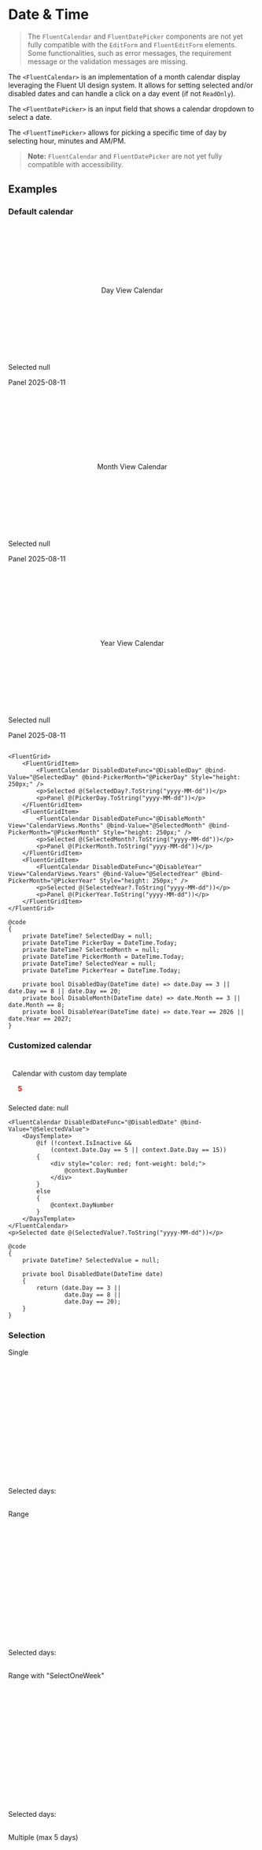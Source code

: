 # Date & Time

> The `FluentCalendar` and `FluentDatePicker` components are not yet fully compatible with the `EditForm` and `FluentEditForm` elements. Some functionalities, such as error messages, the requirement message or the validation messages are missing.

The `<FluentCalendar>` is an implementation of a month calendar display leveraging the Fluent UI design system. It allows for setting selected and/or disabled dates and can handle a click on a day event (if not `ReadOnly`).

The `<FluentDatePicker>` is an input field that shows a calendar dropdown to select a date.

The `<FluentTimePicker>` allows for picking a specific time of day by selecting hour, minutes and AM/PM.

> **Note:** `FluentCalendar` and `FluentDatePicker` are not yet fully compatible with accessibility.

## Examples

### Default calendar

<div style="display: grid; grid-template-columns: repeat(auto-fit, minmax(250px, 1fr)); gap: 1rem;">
    <div>
        <!-- Day view placeholder -->
        <div style="border: 1px solid var(--neutral-stroke-rest); height: 250px; padding: 0.5rem; display: flex; align-items: center; justify-content: center; border-radius: 4px;">Day View Calendar</div>
        <p>Selected null</p>
        <p>Panel 2025-08-11</p>
    </div>
    <div>
        <!-- Month view placeholder -->
        <div style="border: 1px solid var(--neutral-stroke-rest); height: 250px; padding: 0.5rem; display: flex; align-items: center; justify-content: center; border-radius: 4px;">Month View Calendar</div>
        <p>Selected null</p>
        <p>Panel 2025-08-11</p>
    </div>
    <div>
        <!-- Year view placeholder -->
        <div style="border: 1px solid var(--neutral-stroke-rest); height: 250px; padding: 0.5rem; display: flex; align-items: center; justify-content: center; border-radius: 4px;">Year View Calendar</div>
        <p>Selected null</p>
        <p>Panel 2025-08-11</p>
    </div>
</div>

```razor
<FluentGrid>
    <FluentGridItem>
        <FluentCalendar DisabledDateFunc="@DisabledDay" @bind-Value="@SelectedDay" @bind-PickerMonth="@PickerDay" Style="height: 250px;" />
        <p>Selected @(SelectedDay?.ToString("yyyy-MM-dd"))</p>
        <p>Panel @(PickerDay.ToString("yyyy-MM-dd"))</p>
    </FluentGridItem>
    <FluentGridItem>
        <FluentCalendar DisabledDateFunc="@DisableMonth" View="CalendarViews.Months" @bind-Value="@SelectedMonth" @bind-PickerMonth="@PickerMonth" Style="height: 250px;" />
        <p>Selected @(SelectedMonth?.ToString("yyyy-MM-dd"))</p>
        <p>Panel @(PickerMonth.ToString("yyyy-MM-dd"))</p>
    </FluentGridItem>
    <FluentGridItem>
        <FluentCalendar DisabledDateFunc="@DisableYear" View="CalendarViews.Years" @bind-Value="@SelectedYear" @bind-PickerMonth="@PickerYear" Style="height: 250px;" />
        <p>Selected @(SelectedYear?.ToString("yyyy-MM-dd"))</p>
        <p>Panel @(PickerYear.ToString("yyyy-MM-dd"))</p>
    </FluentGridItem>
</FluentGrid>

@code
{
    private DateTime? SelectedDay = null;
    private DateTime PickerDay = DateTime.Today;
    private DateTime? SelectedMonth = null;
    private DateTime PickerMonth = DateTime.Today;
    private DateTime? SelectedYear = null;
    private DateTime PickerYear = DateTime.Today;

    private bool DisabledDay(DateTime date) => date.Day == 3 || date.Day == 8 || date.Day == 20;
    private bool DisableMonth(DateTime date) => date.Month == 3 || date.Month == 8;
    private bool DisableYear(DateTime date) => date.Year == 2026 || date.Year == 2027;
}
```

### Customized calendar

<div style="border: 1px solid var(--neutral-stroke-rest); padding: 0.5rem; display: inline-block; border-radius: 4px;">
    <!-- Placeholder for customized calendar -->
    <p style="text-align: center;">Calendar with custom day template</p>
    <div style="display: grid; grid-template-columns: repeat(7, 1fr); gap: 2px;">
        <!-- Day 5 with custom style -->
        <div style="color: red; font-weight: bold; text-align: center;">5</div>
        <!-- Other days... -->
    </div>
</div>
<p>Selected date: null</p>

```razor
<FluentCalendar DisabledDateFunc="@DisabledDate" @bind-Value="@SelectedValue">
    <DaysTemplate>
        @if (!context.IsInactive &&
            (context.Date.Day == 5 || context.Date.Day == 15))
        {
            <div style="color: red; font-weight: bold;">
                @context.DayNumber
            </div>
        }
        else
        {
            @context.DayNumber
        }
    </DaysTemplate>
</FluentCalendar>
<p>Selected date @(SelectedValue?.ToString("yyyy-MM-dd"))</p>

@code
{
    private DateTime? SelectedValue = null;

    private bool DisabledDate(DateTime date) 
    {
        return (date.Day == 3 ||
                date.Day == 8 ||
                date.Day == 20);
    }
}
```

### Selection

<div style="display: grid; grid-template-columns: repeat(auto-fit, minmax(250px, 1fr)); gap: 1rem;">
    <div>
        <label>Single</label>
        <div style="border: 1px solid var(--neutral-stroke-rest); height: 250px; border-radius: 4px;"></div>
        <p>Selected days:</p>
    </div>
    <div>
        <label>Range</label>
        <div style="border: 1px solid var(--neutral-stroke-rest); height: 250px; border-radius: 4px;"></div>
        <p>Selected days:</p>
    </div>
    <div>
        <label>Range with "SelectOneWeek"</label>
        <div style="border: 1px solid var(--neutral-stroke-rest); height: 250px; border-radius: 4px;"></div>
        <p>Selected days:</p>
    </div>
    <div>
        <label>Multiple (max 5 days)</label>
        <div style="border: 1px solid var(--neutral-stroke-rest); height: 250px; border-radius: 4px;"></div>
        <p>Selected days:</p>
    </div>
    <div>
        <label>Multiple with "Select3Days"</label>
        <div style="border: 1px solid var(--neutral-stroke-rest); height: 250px; border-radius: 4px;"></div>
        <p>Selected days:</p>
    </div>
</div>

```razor
@using Microsoft.FluentUI.AspNetCore.Components.Extensions

<FluentGrid>
    @* SelectMode: Single *@
    <FluentGridItem>
        <FluentLabel>Single</FluentLabel>
        <FluentCalendar DisabledDateFunc="@DisabledDay"
                        @bind-Value="@SelectedDay"
                        SelectMode="CalendarSelectMode.Single" />
        <p>Selected days: @SelectedDay?.ToShortDateString()</p>
    </FluentGridItem>

    @* SelectMode: Range *@
    <FluentGridItem>
        <FluentLabel>Range</FluentLabel>
        <FluentCalendar DisabledDateFunc="@DisabledDay"
                        @bind-SelectedDates="@SelectedRange"
                        SelectMode="CalendarSelectMode.Range" />
        <p>Selected days: @DisplaySelectedDays(SelectedRange)</p>
    </FluentGridItem>

    @* SelectMode: Range + SelectDatesHover *@
    <FluentGridItem>
        <FluentLabel>Range with "SelectOneWeek"</FluentLabel>
        <FluentCalendar DisabledDateFunc="@DisabledDay"
                        @bind-SelectedDates="@SelectedRangeCustomized"
                        SelectDatesHover="@SelectOneWeek"
                        SelectMode="CalendarSelectMode.Range" />
        <p>Selected days: @DisplaySelectedDays(SelectedRangeCustomized)</p>
    </FluentGridItem>

    @* SelectMode: Multiple + Validation *@
    <FluentGridItem>
        <FluentLabel>Multiple (max 5 days)</FluentLabel>
        <FluentCalendar DisabledDateFunc="@DisabledDay"
                        @bind-SelectedDates="@SelectedDays"
                        @bind-SelectedDates:after="@ValidateSelectedDays"
                        SelectMode="CalendarSelectMode.Multiple" />
        <FluentMessageBar Visible="@DisplayError" Intent="MessageIntent.Error" Style="width: 230px;">
            You can select a maximum of 5 days. Delete a day to select a new one.
        </FluentMessageBar>
        <p>Selected days: @DisplaySelectedDays(SelectedDays)</p>
    </FluentGridItem>

    @* SelectMode: Multiple + SelectDatesHover *@
    <FluentGridItem>
        <FluentLabel>Multiple with "Select3Days"</FluentLabel>
        <FluentCalendar DisabledDateFunc="@DisabledDay"
                        @bind-SelectedDates="@SelectedDaysCustomized"
                        SelectDatesHover="@Select3Days"
                        SelectMode="CalendarSelectMode.Multiple" />
        <p>Selected days: @DisplaySelectedDays(SelectedDaysCustomized)</p>
    </FluentGridItem>
</FluentGrid>

@code
{
    private DateTime? SelectedDay = null;
    private IEnumerable<DateTime> SelectedRange = new List<DateTime>();
    private IEnumerable<DateTime> SelectedRangeCustomized = new List<DateTime>();
    private IEnumerable<DateTime> SelectedDays = new List<DateTime>();
    private IEnumerable<DateTime> SelectedDaysCustomized = new List<DateTime>();
    private bool DisplayError = false;

    // Disable all days with the day number 3, 8, and 20.
    private bool DisabledDay(DateTime date) => date.Day == 3 || date.Day == 8 || date.Day == 20;

    // Display an error when the number of selected days is more than 5.
    private void ValidateSelectedDays()
    {
        if (SelectedDays.Count() > 5)
        {
            SelectedDays = SelectedDays.Except(new[] { SelectedDays.Last() });
            DisplayError = true;
        }
        else
        {
            DisplayError = false;
        }
    }

    // Always select the full week, containing the "clicked" day.
    private IEnumerable<DateTime> SelectOneWeek(DateTime date)
    {
        return new[] { date.StartOfWeek(), date.StartOfWeek().AddDays(6) };
    }

    // Always select 3 days, from the "clicked" day.
    private IEnumerable<DateTime> Select3Days(DateTime date)
    {
        return Enumerable.Range(0, 3).Select(i => date.AddDays(i));
    }

    // Display the selected days in a list.
    private RenderFragment DisplaySelectedDays(IEnumerable<DateTime> days) => builder =>
    {
        builder.OpenElement(0, "ul");
        foreach (var day in days)
        {
            builder.OpenElement(1, "li");
            builder.AddContent(2, day.ToShortDateString());
            builder.CloseElement();
        }
        builder.CloseElement();
    };
}
```

### Culture

<div style="display: grid; grid-template-columns: repeat(auto-fit, minmax(250px, 1fr)); gap: 1rem;">
    <div>
        <label>Select Culture</label>
        <div style="border: 1px solid var(--neutral-stroke-rest); padding: 8px; border-radius: 4px;">Persian (Iran) - fa-IR</div>
        <div style="border: 1px solid var(--neutral-stroke-rest); height: 250px; border-radius: 4px; margin-top: 1rem;"></div>
        <p>Selected date: null</p>
    </div>
    <div>
        <div style="border: 1px solid var(--neutral-stroke-rest); height: 250px; border-radius: 4px; margin-top: 56px;"></div>
    </div>
</div>

```razor
@using System.Globalization

<FluentGrid>
    <FluentGridItem>
        <FluentAutocomplete TOption="CultureInfo"
                            AutoComplete="off"
                            Label="Select Culture"
                            Width="250px"
                            OnOptionsSearch="OnSearch"
                            Placeholder="Select countries"
                            MaximumOptionsSearch="int.MaxValue"
                            MaximumSelectedOptions="1"
                            Virtualize="true"
                            OptionText="@(item => $"{item.DisplayName} - {item.Name}")"
                            @bind-SelectedOptions="@_selectedCultures" />

        <FluentCalendar Culture="SelectedCulture" @bind-Value="@_selectedValue">
        </FluentCalendar>
        <p>Selected date @(_selectedValue?.ToString("yyyy-MM-dd"))</p>
    </FluentGridItem>
    <FluentGridItem>
        <FluentCalendar @bind-Value="@_selectedValue" Style="margin-top: 56px"  />
    </FluentGridItem>
</FluentGrid>

@code
{
    private DateTime? _selectedValue = null;
    private IEnumerable<CultureInfo> _selectedCultures = [new CultureInfo("fa-IR")];
    private CultureInfo[] Cultures = CultureInfo.GetCultures(CultureTypes.AllCultures);
    private CultureInfo SelectedCulture => _selectedCultures.FirstOrDefault() ?? CultureInfo.CurrentCulture;

    private void OnSearch(OptionsSearchEventArgs<CultureInfo> e)
    {
        e.Items = Cultures.Where(culture =>
            culture.Name.Contains(e.Text, StringComparison.OrdinalIgnoreCase) ||
            culture.DisplayName.Contains(e.Text, StringComparison.OrdinalIgnoreCase));
    }
}
```

### ReadOnly calendar with 2-digits and using French Culture

<div style="border: 1px solid var(--neutral-stroke-rest); padding: 0.5rem; display: inline-block; border-radius: 4px;">
    <!-- Placeholder for French readonly calendar -->
    <p style="text-align: center;">août 2025</p>
    <div style="display: grid; grid-template-columns: repeat(7, 1fr); gap: 2px; text-align: center;">
        <span>lu</span><span>ma</span><span>me</span><span>je</span><span>ve</span><span>sa</span><span>di</span>
        <!-- Days here -->
        <span>01</span><span>02</span> <!-- etc. -->
    </div>
</div>

```razor
<FluentCalendar ReadOnly DayFormat="DayFormat.TwoDigit" Culture="@(System.Globalization.CultureInfo.GetCultureInfo("fr-FR"))" />
```

### Default Date Picker

<div>
    <p><label><input type="checkbox"> Double-click the text field to set Today's date</label></p>
    <div style="display: flex; flex-direction:row; gap:10px;">
        <div><label>Meeting date</label><input type="text" readonly></div>
        <div><label>Days view</label><input type="text"></div>
        <div><label>Months view</label><input type="text"></div>
        <div><label>Years view</label><input type="text"></div>
    </div>
    <p>Selected Date: 2025-08-09</p>
</div>

```razor
<p>
    <FluentCheckbox Label="Double-click the text field to set Today's date" @bind-value="@DoubleClickToToday" />
</p>
<div style="display: flex; flex-direction:row; gap:10px; ">
    <div>
        <FluentDatePicker Label="Meeting date" @bind-Value="@SelectedValue" ReadOnly />
    </div>
    <div>
        <FluentDatePicker Label="Days view" AriaLabel="To" @bind-Value="@SelectedValue" DoubleClickToDate="@DoubleClickToDate" />
    </div>
    <div>
        <FluentDatePicker Label="Months view" AriaLabel="To" @bind-Value="@SelectedValue" View="CalendarViews.Months" DoubleClickToDate="@DoubleClickToDate" />
    </div>
    <div>
        <FluentDatePicker Label="Years view" AriaLabel="To" @bind-Value="@SelectedValue" View="CalendarViews.Years" DoubleClickToDate="@DoubleClickToDate" PopupHorizontalPosition="@HorizontalPosition.Left" />
    </div>
</div>
<p>
    Selected Date: @(SelectedValue?.ToString("yyyy-MM-dd"))
</p>

@code
{
    private DateTime? SelectedValue = DateTime.Today.AddDays(-2);
    private DateTime? DoubleClickToDate = null;

    private bool DoubleClickToToday
    {
        get => DoubleClickToDate.HasValue;
        set => DoubleClickToDate = value ? DateTime.Today : null;
    }
}
```

### Default Time Picker

<div style="display: flex; flex-direction: column; gap: 1rem;">
    <div>
        <label>Meeting time:</label>
        <div style="border: 1px solid var(--neutral-stroke-rest); padding: 8px; border-radius: 4px; width: 150px;">--:-- --</div>
    </div>
    <div>
        <label>With seconds:</label>
        <div style="border: 1px solid var(--neutral-stroke-rest); padding: 8px; border-radius: 4px; width: 150px;">--:--:-- --</div>
    </div>
    <p>Selected Time:</p>
</div>

```razor
<FluentTimePicker @bind-Value="@SelectedValue" Label="Meeting time:" />
<FluentTimePicker @bind-Value="@SelectedValue" Label="With seconds:" TimeDisplay="@TimeDisplay.HourMinuteSeconds" />

<p>Selected Time: @(SelectedValue?.ToString("HH:mm:ss"))</p>

@code
{
    private DateTime? SelectedValue = null;
}
```

### DateOnly, TimeOnly bindings

By design, the `DatePicker` component uses a `Value` property of type `DateTime?`. To facilitate binding to a `DateOnly` type, you can use the `ToDateTime` and `ToDateOnly` extension methods.

If your variable is of type `Nullable<DateTime>`, you can continue to use `@bind-Value`. For other types, you must use the `Value="..."` and `ValueChanged="..."` syntax.

**Example**
```razor
<FluentDatePicker Value="@MyDate.ToDateTime()"
                  ValueChanged="@(e => MyDate = e.ToDateOnly())" />
@code {
    private DateOnly MyDate = DateOnly.FromDateTime(DateTime.Today);
}
```

### Conversion examples

<div style="display: flex; flex-direction: column; gap: 1rem;">
    <div>
        <!-- Placeholder for components -->
        <span style="display: inline-block; width: 150px; border: 1px solid var(--neutral-stroke-rest); padding: 8px; border-radius: 4px;">DatePicker</span>
        <span style="display: inline-block; width: 100px; border: 1px solid var(--neutral-stroke-rest); padding: 8px; border-radius: 4px;">TimePicker</span>
        <b>Date:</b> 2025-08-11 <b>Time:</b> 10:30
    </div>
    <!-- more rows -->
</div>

```razor
<!-- Default usage -->
<FluentDatePicker @bind-Value="@MyDate0" />
<FluentTimePicker @bind-Value="@MyTime0" />
<b>Date:</b> @(MyDate0?.ToString("yyyy-MM-dd"))
<b>Time:</b> @(MyTime0?.ToString("HH:mm"))
<br />

<!-- Using conversion methods -->
<FluentDatePicker Value="@MyDate1" ValueChanged="@(e => MyDate1 = e.ToDateTime())" />
<FluentTimePicker Value="@MyTime1" ValueChanged="@(e => MyTime1 = e.ToDateTime())" />
<b>Date:</b> @(MyDate1.ToString("yyyy-MM-dd"))
<b>Time:</b> @(MyTime1.ToString("HH:mm"))
<br />

<FluentDatePicker Value="@MyDate2.ToDateTimeNullable()" ValueChanged="@(e => MyDate2 = e.ToDateOnlyNullable())" />
<FluentTimePicker Value="@MyTime2.ToDateTimeNullable()" ValueChanged="@(e => MyTime2 = e.ToTimeOnlyNullable())" />
<b>Date:</b> @(MyDate2?.ToString("yyyy-MM-dd"))
<b>Time:</b> @(MyTime2?.ToString("HH:mm"))
<br />

<FluentDatePicker Value="@MyDate3.ToDateTime()" ValueChanged="@(e => MyDate3 = e.ToDateOnly())" />
<FluentTimePicker Value="@MyTime3.ToDateTime()" ValueChanged="@(e => MyTime3 = e.ToTimeOnly())" />
<b>Date:</b> @(MyDate3.ToString("yyyy-MM-dd"))
<b>Time:</b> @(MyTime3.ToString("HH:mm"))
<br />

@code
{
    private DateTime? MyDate0 = DateTime.Now;
    private DateTime MyDate1 = DateTime.Now;
    private DateOnly? MyDate2 = DateOnly.FromDateTime(DateTime.Now);
    private DateOnly MyDate3 = DateOnly.FromDateTime(DateTime.Now);

    private DateTime? MyTime0 = DateTime.Now;
    private DateTime MyTime1 = DateTime.Now;
    private TimeOnly? MyTime2 = TimeOnly.FromDateTime(DateTime.Now);
    private TimeOnly MyTime3 = TimeOnly.FromDateTime(DateTime.Now);
}
```

### ToTimeAgo() method
An extension method `ToTimeAgo(TimeSpan delay)` returns a string with one of these samples, depending on the delay.
*   Just now
*   25 seconds ago
*   14 minutes ago
*   9 hours ago
*   1 day ago
*   5 days ago
*   6 months ago
*   2 years ago

## Documentation

### FluentCalendar Class
Inherits from `FluentCalendarBase`.

#### Parameters
| Parameter | Type | Default | Description |
| --- | --- | --- | --- |
| **Culture** | `CultureInfo` | `CurrentCulture` | Sets the culture for localization. |
| **DayFormat** | `DayFormat?` | `Numeric` | Sets the display style for the day number. |
| **DaysTemplate** | `RenderFragment<FluentCalendarDay>` | | Defines a custom template for day cells. |
| **DisabledDateFunc** | `Func<DateTime, bool>?`| | A function to determine if a date should be disabled. |
| **PickerMonth** | `DateTime` | `Today` | The month currently displayed in the picker. Two-way bindable. |
| **ReadOnly** | `bool` | `False` | When true, the user cannot change the date. |
| **SelectDatesHover** | `Func<DateTime, IEnumerable<DateTime>>` | | A function that returns a range of dates to highlight on hover. |
| **SelectedDates** | `IEnumerable<DateTime>` | `[]` | The list of selected dates for `Range` or `Multiple` modes. |
| **SelectMode** | `CalendarSelectMode` | `Single` | Defines the selection behavior (`Single`, `Range`, `Multiple`). |
| **Value** | `DateTime?` | `null` | The single selected date. Use with `@bind-Value`. |
| **View** | `CalendarViews` | `Days` | Defines the initial view of the calendar (`Days`, `Months`, `Years`). |

#### EventCallbacks
| EventCallback | Type | Description |
| --- | --- | --- |
| **PickerMonthChanged** | `EventCallback<DateTime>` | Fired when the displayed month changes. |
| **SelectedDatesChanged** | `EventCallback<IEnumerable<DateTime>>` | Fired when the `SelectedDates` collection changes. |
| **ValueChanged** | `EventCallback<DateTime?>` | Fired when the `Value` changes. |

### FluentDatePicker Class
Inherits from `FluentCalendarBase`.

#### Parameters
| Parameter | Type | Default | Description |
| --- | --- | --- | --- |
| **Appearance** | `FluentInputAppearance` | `Outline` | Defines the visual appearance of the input. |
| **DoubleClickToDate**| `DateTime?` | `null` | A date to set when the text field is double-clicked. |
| **Label** | `string?` | | The text label for the input. |
| **Opened** | `bool` | `False` | Indicates if the calendar pop-up is open. |
| **Placeholder** | `string?` | | The placeholder text for the input field. |
| **PopupHorizontalPosition**| `HorizontalPosition?`| | Sets the horizontal position of the pop-up. |
| **Value** | `DateTime?` | `null` | The selected date. Use with `@bind-Value`. |

#### EventCallbacks
| EventCallback | Type | Description |
| --- | --- | --- |
| **OnCalendarOpen** | `EventCallback<bool>` | Raised when the calendar pop-up is opened or closed. |
| **OnDoubleClick** | `EventCallback<MouseEventArgs>`| Raised when the user double-clicks on the date picker. |

### FluentTimePicker Class
Inherits from `FluentInputBase<>`.

#### Parameters
| Parameter | Type | Default | Description |
| --- | --- | --- | --- |
| **Appearance** | `FluentInputAppearance` | `Outline` | Gets or sets the visual design of the input. |
| **Label** | `string?` | | The text label for the input. |
| **TimeDisplay** | `TimeDisplay` | `HourMinute` | Sets the time format (`HourMinute` or `HourMinuteSeconds`). |
| **Value** | `DateTime?` | `null` | The selected time. Use with `@bind-value`. |

#### EventCallbacks
| EventCallback | Type | Description |
| --- | --- | --- |
| **ValueChanged** | `EventCallback<DateTime?>` | Fired when the `Value` changes. |